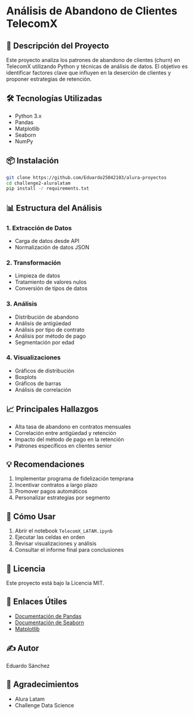 # Análisis de Abandono de Clientes TelecomX

## 📌 Descripción del Proyecto
Este proyecto analiza los patrones de abandono de clientes (churn) en TelecomX utilizando Python y técnicas de análisis de datos. El objetivo es identificar factores clave que influyen en la deserción de clientes y proponer estrategias de retención.

## 🛠️ Tecnologías Utilizadas
- Python 3.x
- Pandas
- Matplotlib
- Seaborn
- NumPy

## 📦 Instalación
```bash
git clone https://github.com/Eduardo25042103/alura-proyectos
cd challenge2-aluralatam
pip install -r requirements.txt
```

## 📊 Estructura del Análisis

### 1. Extracción de Datos
- Carga de datos desde API
- Normalización de datos JSON

### 2. Transformación
- Limpieza de datos
- Tratamiento de valores nulos
- Conversión de tipos de datos

### 3. Análisis
- Distribución de abandono
- Análisis de antigüedad
- Análisis por tipo de contrato
- Análisis por método de pago
- Segmentación por edad

### 4. Visualizaciones
- Gráficos de distribución
- Boxplots
- Gráficos de barras
- Análisis de correlación

## 📈 Principales Hallazgos
- Alta tasa de abandono en contratos mensuales
- Correlación entre antigüedad y retención
- Impacto del método de pago en la retención
- Patrones específicos en clientes senior

## 💡 Recomendaciones
1. Implementar programa de fidelización temprana
2. Incentivar contratos a largo plazo
3. Promover pagos automáticos
4. Personalizar estrategias por segmento

## 📝 Cómo Usar
1. Abrir el notebook `TelecomX_LATAM.ipynb`
2. Ejecutar las celdas en orden
3. Revisar visualizaciones y análisis
4. Consultar el informe final para conclusiones


## 📄 Licencia
Este proyecto está bajo la Licencia MIT.

## 🔗 Enlaces Útiles
- [Documentación de Pandas](https://pandas.pydata.org/docs/)
- [Documentación de Seaborn](https://seaborn.pydata.org/)
- [Matplotlib](https://matplotlib.org/)

## ✍️ Autor
Eduardo Sánchez

## 🙏 Agradecimientos
- Alura Latam
- Challenge Data Science